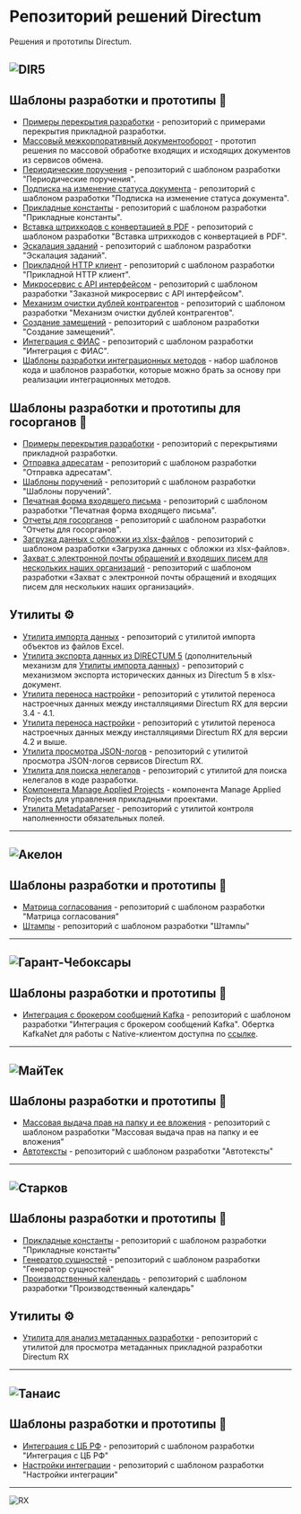 
# Репозиторий решений Directum
Решения и прототипы Directum.

![DIR5](https://www.directum.ru/application/images/logo-directum.svg)
---

## Шаблоны разработки и прототипы :page_facing_up:
- [Примеры перекрытия разработки](https://github.com/DirectumCompany/rx-examples) - репозиторий с примерами перекрытия прикладной разработки.
- [Массовый межкорпоративный документооборот](https://github.com/DirectumCompany/rx-prototypes-bulkexchange) - прототип решения по массовой обработке входящих и исходящих документов из сервисов обмена.
- [Периодические поручения](https://github.com/DirectumCompany/rx-template-recurringactionitems) - репозиторий с шаблоном разработки "Периодические поручения".
- [Подписка на изменение статуса документа](https://github.com/DirectumCompany/rx-template-substodocchanges) - репозиторий с шаблоном разработки "Подписка на изменение статуса документа".
- [Прикладные константы](https://github.com/DirectumCompany/rx-template-settings) - репозиторий с шаблоном разработки "Прикладные константы".
- [Вставка штрихкодов с конвертацией в PDF](https://github.com/DirectumCompany/rx-template-barcodehandler) - репозиторий с шаблоном разработки "Вставка штрихкодов с конвертацией в PDF".
- [Эскалация заданий](https://github.com/DirectumCompany/rx-template-assignmentescalation) - репозиторий с шаблоном разработки "Эскалация заданий".
- [Прикладной HTTP клиент](https://github.com/DirectumCompany/rx-template-appliedhttpclient) - репозиторий с шаблоном разработки "Прикладной HTTP клиент".
- [Микросервис с API интерфейсом](https://github.com/DirectumCompany/rx-template-microservice) - репозиторий с шаблоном разработки "Заказной микросервис с API интерфейсом".
- [Механизм очистки дублей контрагентов](https://github.com/DirectumCompany/rx-template-counterpartiescleaning) - репозиторий с шаблоном разработки "Механизм очистки дублей контрагентов".
- [Создание замещений](https://github.com/DirectumCompany/rx-template-substitutions) - репозиторий с шаблоном разработки "Создание замещений".
- [Интеграция с ФИАС](https://github.com/DirectumCompany/rx-template-fias) - репозиторий с шаблоном разработки "Интеграция с ФИАС".
- [Шаблоны разработки интеграционных методов](https://github.com/DirectumCompany/rx-template-integrationtemplates) - набор шаблонов кода и шаблонов разработки, которые можно брать за основу при реализации интеграционных методов.

## Шаблоны разработки и прототипы для госорганов :page_facing_up:
- [Примеры перекрытия разработки](https://github.com/DirectumCompany/rx-govexamples) - репозиторий с перекрытиями прикладной разработки.
- [Отправка адресатам](https://github.com/DirectumCompany/rx-template-Transmitter) - репозиторий с шаблоном разработки "Отправка адресатам".
- [Шаблоны поручений](https://github.com/DirectumCompany/rx-template-actionexecutiontemplate) - репозиторий с шаблоном разработки "Шаблоны поручений".
- [Печатная форма входящего письма](https://github.com/DirectumCompany/rx-template-inletterprintable) - репозиторий с шаблоном разработки "Печатная форма входящего письма".
- [Отчеты для госорганов](https://github.com/DirectumCompany/rx-template-govreports) - репозиторий с шаблоном разработки "Отчеты для госорганов".
- [Загрузка данных с обложки из xlsx-файлов](https://github.com/DirectumCompany/rx-template-upload-data-ui) - репозиторий с шаблоном разработки «Загрузка данных с обложки из xlsx-файлов».
- [Захват с электронной почты обращений и входящих писем для нескольких наших организаций](https://github.com/DirectumCompany/rx-template-dcsgovernment) - репозиторий с шаблоном разработки «Захват с электронной почты обращений и входящих писем для нескольких наших организаций».

## Утилиты :gear:
- [Утилита импорта данных](https://github.com/DirectumCompany/rx-util-importdata-net-core) - репозиторий с утилитой импорта объектов из файлов Excel.
- [Утилита экспорта данных из DIRECTUM 5](https://github.com/DirectumCompany/d5-util-export-data) (дополнительный механизм для [Утилиты импорта данных](https://github.com/DirectumCompany/rx-util-importdata)) - репозиторий с механизмом экспорта исторических данных из Directum 5 в xlsx-документ.
- [Утилита переноса настройки](https://github.com/DirectumCompany/rx-util-transfer) - репозиторий с утилитой переноса настроечных данных между инсталляциями Directum RX для версии 3.4 - 4.1.
- [Утилита переноса настройки](https://github.com/DirectumCompany/rx-util-transfer-net-core) - репозиторий с утилитой переноса настроечных данных между инсталляциями Directum RX для версии 4.2 и выше.
- [Утилита просмотра JSON-логов](https://github.com/DirectumCompany/DirectumLogViewer) - репозиторий с утилитой просмотра JSON-логов сервисов Directum RX.
- [Утилита для поиска нелегалов](https://github.com/DirectumCompany/rx-util-codeanalyzer) - репозиторий с утилитой для поиска нелегалов в коде разработки.
- [Компонента Manage Applied Projects](https://github.com/DirectumCompany/rx-manage-applied-projects) - компонента Manage Applied Projects для управления прикладными проектами.
- [Утилита MetadataParser](https://github.com/DirectumCompany/MetadataParser) - репозиторий с утилитой контроля наполненности обязательных полей.

---
![Акелон](https://habrastorage.org/getpro/moikrug/uploads/company/100/006/218/7/logo/medium_cc7ab0f76a4c35ac7f32c5e66ef7b027.jpeg)
---

## Шаблоны разработки и прототипы :page_facing_up:
- [Матрица согласования](https://github.com/AkelonDev/ApprovalMatrix) - репозиторий с шаблоном разработки "Матрица согласования"
- [Штампы](https://github.com/AkelonDev/Stamps) - репозиторий с шаблоном разработки "Штампы"

---
![Гарант-Чебоксары](https://www.directum.ru/images/organisation/d73f75f5-457c-4b10-8498-ac7df4d0395c.png)
---

## Шаблоны разработки и прототипы :page_facing_up:
- [Интеграция с брокером сообщений Kafka](https://github.com/GarantCheboksaryDev/KafkaIntegration) - репозиторий с шаблоном разработки "Интеграция с брокером сообщений Kafka". Обертка KafkaNet для работы с Native-клиентом доступна по [ссылке](https://github.com/GarantCheboksaryDev/KafkaNet). 

---
![МайТек](https://www.directum.ru/application/images/catalog/3551413.PNG)
---

## Шаблоны разработки и прототипы :page_facing_up:
- [Массовая выдача прав на папку и ее вложения](https://github.com/MTGroupDev/rx-template-massissuancerights) - репозиторий с шаблоном разработки "Массовая выдача прав на папку и ее вложения"
- [Автотексты](https://github.com/MTGroupDev/Autotexts) - репозиторий с шаблоном разработки "Автотексты"

---
![Старков](https://www.directum.ru/images/organisation/00307998-748e-4892-abb4-f15e36b90a85.png)
---

## Шаблоны разработки и прототипы :page_facing_up:
- [Прикладные константы](https://github.com/STARKOV-Group/Constants) - репозиторий с шаблоном разработки "Прикладные константы"
- [Генератор сущностей](https://github.com/STARKOV-Group/DrxFaker) - репозиторий с шаблоном разработки "Генератор сущностей"
- [Производственный календарь](https://github.com/STARKOV-Group/CalendarExtensions) - репозиторий с шаблоном разработки "Производственный календарь"

## Утилиты :gear:
- [Утилита для анализ метаданных разработки](https://github.com/STARKOV-Group/MTDAnalyze) - репозиторий с утилитой для просмотра метаданных прикладной разработки Directum RX

---
![Танаис](https://www.directum.ru/images/organisation/df3b165a-5227-4b1f-9a67-3fc31ec48eb3.png)
---

## Шаблоны разработки и прототипы :page_facing_up:
- [Интеграция с ЦБ РФ](https://github.com/TanaisCompany/rx-template-integrationcbrf) - репозиторий с шаблоном разработки "Интеграция с ЦБ РФ"
- [Настройки интеграции](https://github.com/TanaisCompany/rx-template-integrationsettings) - репозиторий с шаблоном разработки "Настройки интеграции"
---

![RX](https://www.directum.ru/application/images/logo-rx.svg)



